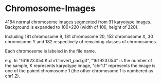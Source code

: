 # Chromosome-Images
4184 normal chromosome images segmented from 91 karyotype images. Background is expanded to 100*220 (width of 100, height of 220).

Including 181 chromosome 9, 181 chromosome 20, 152 chromosome X, 30 chromosome Y and 182 respectively of remaining classes of chromosomes.

Each chromosome is labeled in the file name. 

e.g. In "161923.054.K.chr1.1invert_pad.gif", "161923.054" is the number of the sample, K represents karyotype image, "chr1.1" represents the image is one of the paired chromosome 1 (the other chromosome 1 is numbered as chr1.2).
